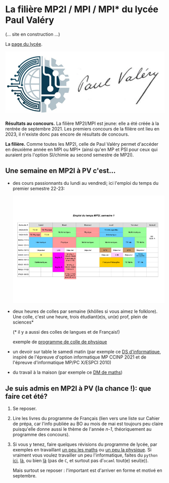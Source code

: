 La filière MP2I / MPI / MPI* du lycée Paul Valéry
=====

(... site en construction ...)

La [page du lycée](https://pia.ac-paris.fr/serail/jcms/s2_1627631/fr/cite-scolaire-paul-valery).

![](images/logo.png)

**Résultats au concours.** La filière MP2I/MPI est jeune: elle a été créée à la
rentrée de septembre 2021. Les premiers concours de la filière ont
lieu en 2023, il n'existe donc pas encore de résultats de concours.

**La filière.** Comme toutes les MP2I, celle de Paul Valéry permet
d'accéder en deuxième année en MPI ou MPI* (ainsi qu'en MP et PSI pour
ceux qui auraient pris l'option SI/chimie au second semestre de MP2I).

## Une semaine en MP2I à PV c'est...

* des cours passionnants du lundi au vendredi; ici l'emploi du temps du
   premier semestre 22-23:
   
   ![](Edt_MP2I_22_23_sem1.png)

* deux heures de colles par semaine (khôlles si vous aimez le folklore).
   Une colle, c'est une heure, trois étudiant(e)s, un(e) prof, plein de
   sciences*

   (* il y a aussi des colles de langues et de Français!)
   
   exemple de [programme de colle de physique]()
* un devoir sur table le samedi matin (par exemple ce [DS
  d'informatique](ds3_2022-2023.pdf), inspiré de l'épreuve d'option
  informatique MP CCINP 2021 et de l'épreuve
  d'informatique MP/PC X/ESPCI 2010)

* du travail à la maison (par exemple ce [DM de maths](DM_17.pdf))

## Je suis admis en MP2I à PV (la chance !): que faire cet été?

1. Se reposer.

2. Lire les livres du programme de Français (lien vers une liste sur
   Cahier de prépa, car l'info publiée au BO au mois de mai est toujours
   peu claire puisqu'elle donne aussi le thème de l'année *n-1*,
   théoriquement au programme des concours).
   
3. Si vous y tenez, faire quelques révisions du programme de lycée, par
   exemples en travaillant [un peu les
   maths](https://colasbd.github.io/cdc/) ou [un peu la
   physique](https://colasbd.github.io/cde/). Si vraiment vous voulez
   travailler un peu l'informatique, faites du `python`
   [ici](https://www.france-ioi.org/),
   [là](https://www.codewars.com/?language=python), ou bien
   [là](https://www.codingame.com/start) (pas de `C`, et surtout pas
   d'`ocaml` tout(e) seul(e)).
   
   Mais surtout se reposer : l'important est d'arriver en forme et motivé en
   septembre.

